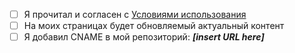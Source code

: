 - [ ] Я прочитал и согласен с [Условиями использования](https://ку.pw/rules.html)
- [ ] На моих страницах будет обновляемый актуальный контент
- [ ] Я добавил CNAME в мой репозиторий: ***[insert URL here]***